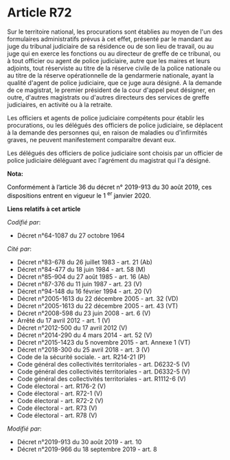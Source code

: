 # Article R72

Sur le territoire national, les procurations sont établies au moyen de l'un des formulaires administratifs prévus à cet
effet, présenté par le mandant au juge du tribunal judiciaire de sa résidence ou de son lieu de travail, ou au juge qui en
exerce les fonctions ou au directeur de greffe de ce tribunal, ou à tout officier ou agent de police judiciaire, autre que
les maires et leurs adjoints, tout réserviste au titre de la réserve civile de la police nationale ou au titre de la réserve
opérationnelle de la gendarmerie nationale, ayant la qualité d'agent de police judiciaire, que ce juge aura désigné. A la
demande de ce magistrat, le premier président de la cour d'appel peut désigner, en outre, d'autres magistrats ou d'autres
directeurs des services de greffe judiciaires, en activité ou à la retraite.

Les officiers et agents de police judiciaire compétents pour établir les procurations, ou les délégués des officiers de
police judiciaire, se déplacent à la demande des personnes qui, en raison de maladies ou d'infirmités graves, ne peuvent
manifestement comparaître devant eux.

Les délégués des officiers de police judiciaire sont choisis par un officier de police judiciaire déléguant avec l'agrément
du magistrat qui l'a désigné.

**Nota:**

<font color="black">Conformément à l’article 36 du décret n° 2019-913 du 30 août 2019, ces dispositions entrent en vigueur le
1
    <sup>er</sup> janvier 2020.</font>

**Liens relatifs à cet article**

_Codifié par_:

  - Décret n°64-1087 du 27 octobre 1964

_Cité par_:

  - Décret n°83-678 du 26 juillet 1983 - art. 21 (Ab)
  - Décret n°84-477 du 18 juin 1984 - art. 58 (M)
  - Décret n°85-904 du 27 août 1985 - art. 16 (Ab)
  - Décret n°87-376 du 11 juin 1987 - art. 23 (V)
  - Décret n°94-148 du 16 février 1994 - art. 20 (V)
  - Décret n°2005-1613 du 22 décembre 2005 - art. 32 (VD)
  - Décret n°2005-1613 du 22 décembre 2005 - art. 43 (VT)
  - Décret n°2008-598 du 23 juin 2008 - art. 6 (V)
  - Arrêté du 17 avril 2012 - art. 1 (V)
  - Décret n°2012-500 du 17 avril 2012 (V)
  - Décret n°2014-290 du 4 mars 2014 - art. 52 (V)
  - Décret n°2015-1423 du 5 novembre 2015 - art. Annexe 1 (VT)
  - Décret n°2018-300 du 25 avril 2018 - art. 3 (V)
  - Code de la sécurité sociale. - art. R214-21 (P)
  - Code général des collectivités territoriales - art. D6232-5 (V)
  - Code général des collectivités territoriales - art. D6332-5 (V)
  - Code général des collectivités territoriales - art. R1112-6 (V)
  - Code électoral - art. R176-2 (V)
  - Code électoral - art. R72-1 (V)
  - Code électoral - art. R72-2 (V)
  - Code électoral - art. R73 (V)
  - Code électoral - art. R78 (V)

_Modifié par_:

  - Décret n°2019-913 du 30 août 2019 - art. 10
  - Décret n°2019-966 du 18 septembre 2019 - art. 8
